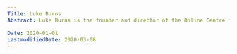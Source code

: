 ```yaml
---
Title: Luke Burns
Abstract: Luke Burns is the founder and director of the Online Centre for Religious Studies.

Date: 2020-01-01
LastmodifiedDate: 2020-03-08
---
```

